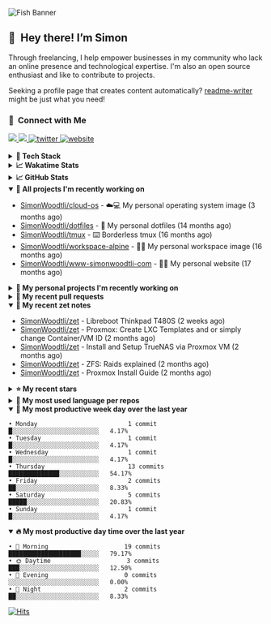 ![Fish Banner](assets/fish.webp)

## 👋 &nbsp;Hey there! I’m Simon

Through freelancing, I help empower businesses in my community who lack
an online presence and technological expertise. I'm also an open source
enthusiast and like to contribute to projects.

Seeking a profile page that creates content automatically?
[readme-writer] might be just what you need!

### 🤝 &nbsp;Connect with Me

<div align="left">
<a href="https://linkedin.com/in/simonwoodtli" target="_blank">
<img src="https://img.shields.io/badge/linkedin-1E77B5?style=for-the-badge&logo=linkedin&logoColor=white alt=linkedin" />
</a>
<a href="https://github.com/simonwoodtli" target="_blank">
<img src="https://img.shields.io/badge/github-24292E?style=for-the-badge&logo=github&logoColor=white alt=github" />
</a>
<a href="https://twitter.com/simonwoodtlidev" target="_blank">
<img src="https://img.shields.io/badge/twitter-26a7de?style=for-the-badge&logo=twitter&logoColor=white" alt="twitter"/>
</a>
<a href="https://simonwoodtli.com" target="_blank">
<img src="https://img.shields.io/badge/website-E2925F?style=for-the-badge&logo=google-chrome&logoColor=white" alt="website"/>
</a>
</div>
<br/>


<details>
  <summary><b>🧰 Tech Stack</b></summary>
  <div align="center">
  <a href="https://skillicons.dev" target="_blank">
  <img src="https://skillicons.dev/icons?i=js,html,css,bash,python,go,postgresql,docker,vim,linux" alt="JavaScript, HTML, CSS, Bash, Python, Go, PostgreSQL, Docker, Vim,
  Linux">
  </a>
  </div>
</details>

<details>
  <summary><b>📈 Wakatime Stats</b></summary>
  <p align="center"><a href="https://wakatime.com/@SimonWoodtli">
  <img align="center" width="400" height="300" src="https://wakatime.com/share/@SimonWoodtli/7761bcef-e104-47d9-912a-dfd6bf08868b.svg" />
  </a>
  <a href="https://wakatime.com/@SimonWoodtli">
  <img align="center" width="400" height="300" src="https://wakatime.com/share/@SimonWoodtli/341953df-6a40-47b7-8220-ace4eabe0a17.svg" />
  </a></p>

  <h4><b>💬 I've been working with the following languages over the last 7 days</b></h4>

```
• No Data found                                                 
```

  <h4>👷 I've been working on the following projects over the last 7 days</h4>

```
• No Data found                                                 
```

  <h4><b>🛠️ I've been working with the following editors over the last 7 days</b></h4>

```
• No Data found                                                 
```

  <h4><b>💻 I've been working with the following operating systems over the last 7 days</b></h4>

```
• No Data found                                                 
```

</details>

<details>
  <summary><b>📈 GitHub Stats</b></summary>
  <div align="center">
  <a href="https://github.com/anuraghazra/github-readme-stats"> 
  <img src="https://github-readme-stats.vercel.app/api?username=simonwoodtli&theme=onedark&show_icons=true&hide_rank=true&custom_title=Stats&count_private=true&hide_border=true&hide=issues&line_height=24&bg_color=0d1117" alt="Github Stats">
  <img src="https://github-readme-stats.vercel.app/api/top-langs/?username=simonwoodtli&layout=compact&theme=onedark&count_private=true&hide_border=true&bg_color=0d1117" alt="Top Langs">
  </a>
  </div>
</details>

<details open="">
  <summary><b>👷 All projects I'm recently working on</b></summary>

* [SimonWoodtli/cloud-os](https://github.com/SimonWoodtli/cloud-os) - ☁️💻 My personal operating system image (3 months ago)
* [SimonWoodtli/dotfiles](https://github.com/SimonWoodtli/dotfiles) - 🏡 My personal dotfiles (14 months ago)
* [SimonWoodtli/tmux](https://github.com/SimonWoodtli/tmux) - ⌨️ Borderless tmux (16 months ago)
* [SimonWoodtli/workspace-alpine](https://github.com/SimonWoodtli/workspace-alpine) - 🤖🐳 My personal workspace image (16 months ago)
* [SimonWoodtli/www-simonwoodtli-com](https://github.com/SimonWoodtli/www-simonwoodtli-com) - 👨‍💻 My personal website (17 months ago)

</details>
<details>
  <summary><b>🌱 My personal projects I'm recently working on</b></summary>

* [SimonWoodtli/cloud-os](https://github.com/SimonWoodtli/cloud-os) - ☁️💻 My personal operating system image (3 months ago)
* [SimonWoodtli/dotfiles](https://github.com/SimonWoodtli/dotfiles) - 🏡 My personal dotfiles (14 months ago)
* [SimonWoodtli/tmux](https://github.com/SimonWoodtli/tmux) - ⌨️ Borderless tmux (16 months ago)
* [SimonWoodtli/workspace-alpine](https://github.com/SimonWoodtli/workspace-alpine) - 🤖🐳 My personal workspace image (16 months ago)
* [SimonWoodtli/www-simonwoodtli-com](https://github.com/SimonWoodtli/www-simonwoodtli-com) - 👨‍💻 My personal website (17 months ago)

</details>
<details>
  <summary><b>🔨 My recent pull requests</b></summary>

* [feat: add wireguard-generate-keys script](https://github.com/SimonWoodtli/dotfiles-old/pull/14) on [SimonWoodtli/dotfiles-old](https://github.com/SimonWoodtli/dotfiles-old) (33 months ago)
* [feat: add video-to-gif script](https://github.com/SimonWoodtli/dotfiles-old/pull/13) on [SimonWoodtli/dotfiles-old](https://github.com/SimonWoodtli/dotfiles-old) (34 months ago)
* [feat: add spoof-mac-linux script](https://github.com/SimonWoodtli/dotfiles-old/pull/12) on [SimonWoodtli/dotfiles-old](https://github.com/SimonWoodtli/dotfiles-old) (34 months ago)
* [feat: add sp-tmux script](https://github.com/SimonWoodtli/dotfiles-old/pull/11) on [SimonWoodtli/dotfiles-old](https://github.com/SimonWoodtli/dotfiles-old) (34 months ago)
* [feat: add sp script](https://github.com/SimonWoodtli/dotfiles-old/pull/10) on [SimonWoodtli/dotfiles-old](https://github.com/SimonWoodtli/dotfiles-old) (34 months ago)

</details>
<details open="">
  <summary><b>📝 My recent zet notes</b></summary>

* [SimonWoodtli/zet](https://github.com/SimonWoodtli/zet/tree/c9f92321f68a16305da4b7b76ebf3a7659ac407c/20250606235935) - Libreboot Thinkpad T480S (2 weeks ago)
* [SimonWoodtli/zet](https://github.com/SimonWoodtli/zet/tree/ac115f53d4077440cf081cf366f729ec2baeb315/20250505201544) - Proxmox: Create LXC Templates and or simply change Container/VM ID (2 months ago)
* [SimonWoodtli/zet](https://github.com/SimonWoodtli/zet/tree/5febb2f934d1381a1ccbad69d428be2dd442e5df/20250504201808) - Install and Setup TrueNAS via Proxmox VM (2 months ago)
* [SimonWoodtli/zet](https://github.com/SimonWoodtli/zet/tree/3766fb1227f78a0ee6fd768fe5667bc04ae6866a/20250504133640) - ZFS: Raids explained (2 months ago)
* [SimonWoodtli/zet](https://github.com/SimonWoodtli/zet/tree/8228a79ea361aa01e7061531c530e9cd7e4f3d88/20220903203700) - Proxmox Install Guide (2 months ago)

</details>
<details>
  <summary><b>⭐ My recent stars</b></summary>

* [chmln/sd](https://github.com/chmln/sd) - Intuitive find & replace CLI (sed alternative) (13 months ago)
* [mpgirro/docker-pihole-unbound](https://github.com/mpgirro/docker-pihole-unbound) - Run Pi-Hole + Unbound on Docker (13 months ago)
* [dsprenkels/sss-cli](https://github.com/dsprenkels/sss-cli) - Command line program for secret-sharing strings (14 months ago)
* [turnkeylinux-apps/openldap](https://github.com/turnkeylinux-apps/openldap) - OpenLDAP - Open Source Directory Services (15 months ago)
* [simple-login/app](https://github.com/simple-login/app) - The SimpleLogin back-end and web app (17 months ago)

</details>
<details>
  <summary><b>💬 My most used language per repos</b></summary>

```
• Shell                          16 repos                       ███████████████████░░░░░░   76.19%
• JavaScript                     1 repo                         █░░░░░░░░░░░░░░░░░░░░░░░░   4.76%
• CSS                            2 repos                        ██░░░░░░░░░░░░░░░░░░░░░░░   9.52%
• Nix                            1 repo                         █░░░░░░░░░░░░░░░░░░░░░░░░   4.76%
• HTML                           1 repo                         █░░░░░░░░░░░░░░░░░░░░░░░░   4.76%
```

</details>
<details open="">
  <summary><b>📆 My most productive week day over the last year</b></summary>

```
• Monday                         1 commit                       █░░░░░░░░░░░░░░░░░░░░░░░░   4.17%
• Tuesday                        1 commit                       █░░░░░░░░░░░░░░░░░░░░░░░░   4.17%
• Wednesday                      1 commit                       █░░░░░░░░░░░░░░░░░░░░░░░░   4.17%
• Thursday                       13 commits                     ██████████████░░░░░░░░░░░   54.17%
• Friday                         2 commits                      ██░░░░░░░░░░░░░░░░░░░░░░░   8.33%
• Saturday                       5 commits                      █████░░░░░░░░░░░░░░░░░░░░   20.83%
• Sunday                         1 commit                       █░░░░░░░░░░░░░░░░░░░░░░░░   4.17%
```

</details>
<details open="">
  <summary><b>🔥 My most productive day time over the last year</b></summary>

```
• 🌅 Morning                     19 commits                     ████████████████████░░░░░   79.17%
• 🌞 Daytime                     3 commits                      ███░░░░░░░░░░░░░░░░░░░░░░   12.50%
• 🌇 Evening                     0 commits                      ░░░░░░░░░░░░░░░░░░░░░░░░░   0.00%
• 🌃 Night                       2 commits                      ██░░░░░░░░░░░░░░░░░░░░░░░   8.33%
```

</details>

[![Hits](https://hits.seeyoufarm.com/api/count/incr/badge.svg?url=https%3A%2F%2Fgithub.com%2Fsimonwoodtli&count_bg=%23689D6A&title_bg=%23282828&icon=&icon_color=%23E7E7E7&title=views+%28today+%2F+total%29&edge_flat=false)](https://hits.seeyoufarm.com)

[readme-writer]: <https://github.com/SimonWoodtli/readme-writer>
